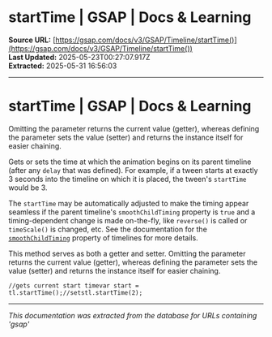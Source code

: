 # startTime | GSAP | Docs & Learning

**Source URL:** [https://gsap.com/docs/v3/GSAP/Timeline/startTime()](https://gsap.com/docs/v3/GSAP/Timeline/startTime())  
**Last Updated:** 2025-05-23T00:27:07.917Z  
**Extracted:** 2025-05-31 16:56:03

---

# startTime | GSAP | Docs & Learning

Omitting the parameter returns the current value (getter), whereas defining the parameter sets the value (setter) and returns the instance itself for easier chaining.

Gets or sets the time at which the animation begins on its parent timeline (after any `delay` that was defined). For example, if a tween starts at exactly 3 seconds into the timeline on which it is placed, the tween's `startTime` would be 3.

The `startTime` may be automatically adjusted to make the timing appear seamless if the parent timeline's `smoothChildTiming` property is `true` and a timing-dependent change is made on-the-fly, like `reverse()` is called or `timeScale()` is changed, etc. See the documentation for the [`smoothChildTiming`](https://gsap.com/docs/v3/GSAP/Timeline/smoothChildTiming) property of timelines for more details.

This method serves as both a getter and setter. Omitting the parameter returns the current value (getter), whereas defining the parameter sets the value (setter) and returns the instance itself for easier chaining.

```
//gets current start timevar start = tl.startTime();//setstl.startTime(2);
```

---

*This documentation was extracted from the database for URLs containing 'gsap'*

